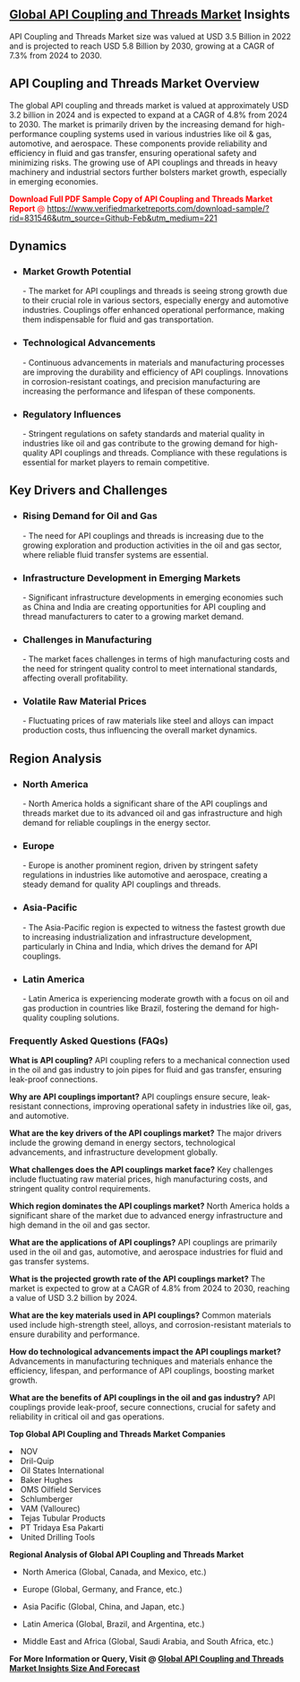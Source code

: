 <h2><a href="https://www.verifiedmarketreports.com/download-sample/?rid=831546&amp;utm_source=Github&amp;utm_medium=221" target="_blank">Global API Coupling and Threads Market</a> Insights</h2><p>API Coupling and Threads Market size was valued at USD 3.5 Billion in 2022 and is projected to reach USD 5.8 Billion by 2030, growing at a CAGR of 7.3% from 2024 to 2030.</p><p> <h2>API Coupling and Threads Market Overview</h2> <p>The global API coupling and threads market is valued at approximately USD 3.2 billion in 2024 and is expected to expand at a CAGR of 4.8% from 2024 to 2030. The market is primarily driven by the increasing demand for high-performance coupling systems used in various industries like oil & gas, automotive, and aerospace. These components provide reliability and efficiency in fluid and gas transfer, ensuring operational safety and minimizing risks. The growing use of API couplings and threads in heavy machinery and industrial sectors further bolsters market growth, especially in emerging economies.</p> <p><p><span class=""><span style="color: #ff0000;"><strong>Download Full PDF Sample Copy of API Coupling and Threads Market Report</strong> @ </span><a href="https://www.verifiedmarketreports.com/download-sample/?rid=831546&amp;utm_source=Github-Feb&amp;utm_medium=221" target="_blank">https://www.verifiedmarketreports.com/download-sample/?rid=831546&amp;utm_source=Github-Feb&amp;utm_medium=221</a></span></p></p> <h2>Dynamics</h2> <ul> <li><h3>Market Growth Potential</h3> - The market for API couplings and threads is seeing strong growth due to their crucial role in various sectors, especially energy and automotive industries. Couplings offer enhanced operational performance, making them indispensable for fluid and gas transportation.</li> <li><h3>Technological Advancements</h3> - Continuous advancements in materials and manufacturing processes are improving the durability and efficiency of API couplings. Innovations in corrosion-resistant coatings, and precision manufacturing are increasing the performance and lifespan of these components.</li> <li><h3>Regulatory Influences</h3> - Stringent regulations on safety standards and material quality in industries like oil and gas contribute to the growing demand for high-quality API couplings and threads. Compliance with these regulations is essential for market players to remain competitive.</li> </ul> <h2>Key Drivers and Challenges</h2> <ul> <li><h3>Rising Demand for Oil and Gas</h3> - The need for API couplings and threads is increasing due to the growing exploration and production activities in the oil and gas sector, where reliable fluid transfer systems are essential.</li> <li><h3>Infrastructure Development in Emerging Markets</h3> - Significant infrastructure developments in emerging economies such as China and India are creating opportunities for API coupling and thread manufacturers to cater to a growing market demand.</li> <li><h3>Challenges in Manufacturing</h3> - The market faces challenges in terms of high manufacturing costs and the need for stringent quality control to meet international standards, affecting overall profitability.</li> <li><h3>Volatile Raw Material Prices</h3> - Fluctuating prices of raw materials like steel and alloys can impact production costs, thus influencing the overall market dynamics.</li> </ul> <h2>Region Analysis</h2> <ul> <li><h3>North America</h3> - North America holds a significant share of the API couplings and threads market due to its advanced oil and gas infrastructure and high demand for reliable couplings in the energy sector.</li> <li><h3>Europe</h3> - Europe is another prominent region, driven by stringent safety regulations in industries like automotive and aerospace, creating a steady demand for quality API couplings and threads.</li> <li><h3>Asia-Pacific</h3> - The Asia-Pacific region is expected to witness the fastest growth due to increasing industrialization and infrastructure development, particularly in China and India, which drives the demand for API couplings.</li> <li><h3>Latin America</h3> - Latin America is experiencing moderate growth with a focus on oil and gas production in countries like Brazil, fostering the demand for high-quality coupling solutions.</li> </ul> <h3>Frequently Asked Questions (FAQs)</h3> <p><strong>What is API coupling?</strong> API coupling refers to a mechanical connection used in the oil and gas industry to join pipes for fluid and gas transfer, ensuring leak-proof connections.</p> <p><strong>Why are API couplings important?</strong> API couplings ensure secure, leak-resistant connections, improving operational safety in industries like oil, gas, and automotive.</p> <p><strong>What are the key drivers of the API couplings market?</strong> The major drivers include the growing demand in energy sectors, technological advancements, and infrastructure development globally.</p> <p><strong>What challenges does the API couplings market face?</strong> Key challenges include fluctuating raw material prices, high manufacturing costs, and stringent quality control requirements.</p> <p><strong>Which region dominates the API couplings market?</strong> North America holds a significant share of the market due to advanced energy infrastructure and high demand in the oil and gas sector.</p> <p><strong>What are the applications of API couplings?</strong> API couplings are primarily used in the oil and gas, automotive, and aerospace industries for fluid and gas transfer systems.</p> <p><strong>What is the projected growth rate of the API couplings market?</strong> The market is expected to grow at a CAGR of 4.8% from 2024 to 2030, reaching a value of USD 3.2 billion by 2024.</p> <p><strong>What are the key materials used in API couplings?</strong> Common materials used include high-strength steel, alloys, and corrosion-resistant materials to ensure durability and performance.</p> <p><strong>How do technological advancements impact the API couplings market?</strong> Advancements in manufacturing techniques and materials enhance the efficiency, lifespan, and performance of API couplings, boosting market growth.</p> <p><strong>What are the benefits of API couplings in the oil and gas industry?</strong> API couplings provide leak-proof, secure connections, crucial for safety and reliability in critical oil and gas operations.</p> </p><p><strong>Top Global API Coupling and Threads Market Companies</strong></p><div data-test-id=""><p><li>NOV</li><li> Dril-Quip</li><li> Oil States International</li><li> Baker Hughes</li><li> OMS Oilfield Services</li><li> Schlumberger</li><li> VAM (Vallourec)</li><li> Tejas Tubular Products</li><li> PT Tridaya Esa Pakarti</li><li> United Drilling Tools</li></p><div><strong>Regional Analysis of&nbsp;Global API Coupling and Threads Market</strong></div><ul><li dir="ltr"><p dir="ltr">North America&nbsp;(Global, Canada, and Mexico, etc.)</p></li><li dir="ltr"><p dir="ltr">Europe (Global, Germany, and France, etc.)</p></li><li dir="ltr"><p dir="ltr">Asia Pacific&nbsp;(Global, China, and Japan, etc.)</p></li><li dir="ltr"><p dir="ltr">Latin America&nbsp;(Global, Brazil, and Argentina, etc.)</p></li><li dir="ltr">Middle East and Africa&nbsp;(Global, Saudi Arabia, and South Africa, etc.)</li></ul><p><strong>For More Information or Query, Visit @&nbsp;</strong><strong><a href="https://www.verifiedmarketreports.com/product/api-coupling-and-threads-market/?utm_source=Github&amp;utm_medium=221" target="_blank">Global API Coupling and Threads Market Insights Size And Forecast</a></strong></p></div>
